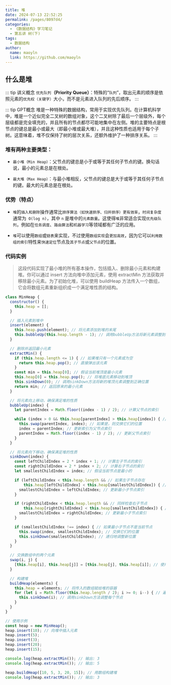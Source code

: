 ```yaml
---
title: 堆
date: 2024-07-13 22:52:25
permalink: /pages/8097d4/
categories:
  - 《数据结构》学习笔记
  - 第五讲 树(下)
tags:
  - 数据结构
author:
  name: maoyln
  link: https://github.com/maoyln
---
```


## 什么是堆

::: tip 讲义概念 
`优先队列`**（Priority Queue）**：特殊的“`队列`”，取出元素的顺序是依照元素的`优先权（关键字）`大小，而不是元素进入队列的先后顺序。
:::

::: tip GPT概念
堆是一种特殊的数据结构，常用于实现优先队列。在计算机科学中，堆是一个近似完全二叉树的数组对象，这个二叉树除了最后一个层级外，每个层级都是完全填充的，并且所有的节点都尽可能地集中在左侧。堆的主要特点是根节点的键总是最小或最大（即最小堆或最大堆），并且这种性质也适用于每个子树。这意味着，堆不仅保持了树的层次关系，还额外维护了一种排序关系。
:::

### 堆有两种主要类型：

- `最小堆（Min Heap）`：父节点的键总是小于或等于其任何子节点的键。换句话说，最小的元素总是在根处。

- `最大堆（Max Heap）`：与最小堆相反，父节点的键总是大于或等于其任何子节点的键。最大的元素总是在根处。

### 优势（特点）

- `堆`的`插入和删除`操作通常比`排序算法（如快速排序、归并排序）更有效率`，`时间复杂度`通常为` O(log n)`，其中 `n` 是堆中的`元素数量`。这使得`堆`非常适合实现`优先级队列`，例如在`任务调度`、`路由算法`和`机器学习`等领域都有广泛的应用。

- `堆`可以使用`数组`或`链表`来实现，不过使用`数组实现`会`更加高效`，因为它可以`利用数组的索引`特性来`快速定位`节点及`其子节点`或`父节点`的位置。

### 代码实例

> 这段代码实现了最小堆的所有基本操作，包括插入、删除最小元素和构建堆。你可以通过 insert 方法向堆中添加元素，使用 extractMin 方法获取并移除最小元素。为了初始化堆，可以使用 buildHeap 方法传入一个数组，它会将数组元素重新组织成一个满足堆性质的结构。

```javascript
class MinHeap {
  constructor() {
    this.heap = [];
  }

  // 插入元素到堆中
  insert(element) {
    this.heap.push(element); // 将元素添加到堆的末尾
    this.bubbleUp(this.heap.length - 1); // 调用bubbleUp方法将新元素调整到正确位置
  }

  // 删除并返回最小元素
  extractMin() {
    if (this.heap.length <= 1) { // 如果堆只有一个元素或为空
      return this.heap.pop(); // 直接弹出该元素
    }
    const min = this.heap[0]; // 假设当前堆顶是最小元素
    this.heap[0] = this.heap.pop(); // 将堆底元素移动到堆顶
    this.sinkDown(0); // 调用sinkDown方法将新的堆顶元素调整到正确位置
    return min; // 返回原来的最小元素
  }

  // 将元素向上移动，确保满足堆的性质
  bubbleUp(index) {
    let parentIndex = Math.floor((index - 1) / 2); // 计算父节点的索引

    while (index > 0 && this.heap[parentIndex] > this.heap[index]) { // 检查父节点是否大于当前节点
      this.swap(parentIndex, index); // 如果是，则交换它们的位置
      index = parentIndex; // 更新索引为父节点索引
      parentIndex = Math.floor((index - 1) / 2); // 更新父节点索引
    }
  }

  // 将元素向下移动，确保满足堆的性质
  sinkDown(index) {
    const leftChildIndex = 2 * index + 1; // 计算左子节点的索引
    const rightChildIndex = 2 * index + 2; // 计算右子节点的索引
    let smallestChildIndex = index; // 假设当前节点是最小的

    if (leftChildIndex < this.heap.length && // 如果左子节点存在
        this.heap[leftChildIndex] < this.heap[smallestChildIndex]) { // 并且比当前节点小
      smallestChildIndex = leftChildIndex; // 更新最小子节点索引
    }

    if (rightChildIndex < this.heap.length && // 同样检查右子节点
        this.heap[rightChildIndex] < this.heap[smallestChildIndex]) { // 并且比当前节点小
      smallestChildIndex = rightChildIndex; // 更新最小子节点索引
    }

    if (smallestChildIndex !== index) { // 如果最小子节点不是当前节点
      this.swap(index, smallestChildIndex); // 交换它们的位置
      this.sinkDown(smallestChildIndex); // 递归地调整新位置
    }
  }

  // 交换数组中的两个元素
  swap(i, j) {
    [this.heap[i], this.heap[j]] = [this.heap[j], this.heap[i]]; // 使用解构赋值交换元素
  }

  // 构建堆
  buildHeap(elements) {
    this.heap = elements; // 将传入的数组赋给堆的容器
    for (let i = Math.floor(this.heap.length / 2); i >= 0; i--) { // 遍历从最后一个非叶子节点开始的每个节点
      this.sinkDown(i); // 调用sinkDown方法调整每个节点
    }
  }
}

// 使用示例
const heap = new MinHeap();
heap.insert(10); // 向堆中插入元素
heap.insert(5);
heap.insert(3);
heap.insert(20);
heap.insert(15);

console.log(heap.extractMin()); // 输出: 3
console.log(heap.extractMin()); // 输出: 5

heap.buildHeap([10, 5, 3, 20, 15]); // 用数组构建堆
console.log(heap.extractMin()); // 输出: 3
```
